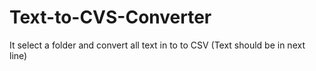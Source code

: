 # Text-to-CVS-Converter
It select a folder and convert all text in to to CSV (Text should be in next line)
